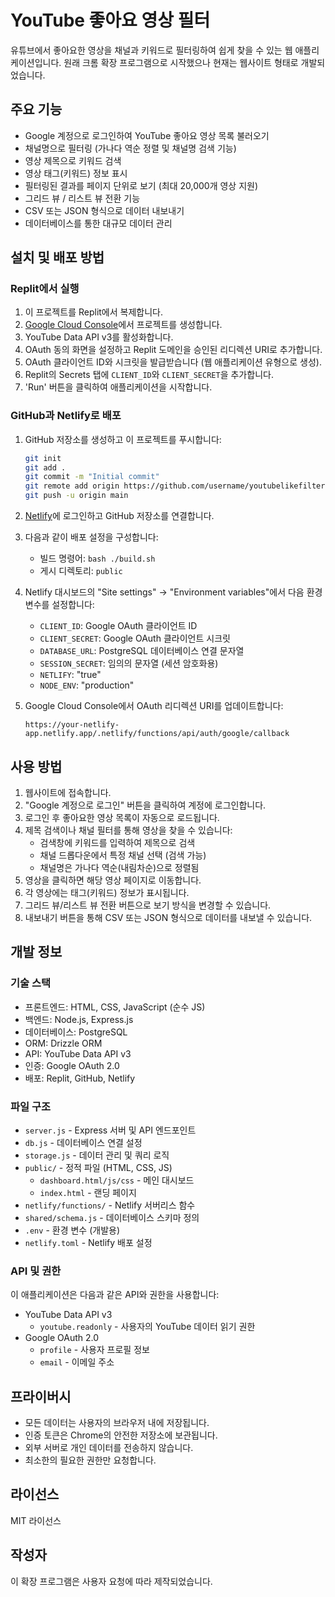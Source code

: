# YouTube 좋아요 영상 필터

유튜브에서 좋아요한 영상을 채널과 키워드로 필터링하여 쉽게 찾을 수 있는 웹 애플리케이션입니다. 원래 크롬 확장 프로그램으로 시작했으나 현재는 웹사이트 형태로 개발되었습니다.

## 주요 기능

- Google 계정으로 로그인하여 YouTube 좋아요 영상 목록 불러오기
- 채널명으로 필터링 (가나다 역순 정렬 및 채널명 검색 기능)
- 영상 제목으로 키워드 검색
- 영상 태그(키워드) 정보 표시
- 필터링된 결과를 페이지 단위로 보기 (최대 20,000개 영상 지원)
- 그리드 뷰 / 리스트 뷰 전환 기능
- CSV 또는 JSON 형식으로 데이터 내보내기
- 데이터베이스를 통한 대규모 데이터 관리

## 설치 및 배포 방법

### Replit에서 실행

1. 이 프로젝트를 Replit에서 복제합니다.
2. [Google Cloud Console](https://console.cloud.google.com/)에서 프로젝트를 생성합니다.
3. YouTube Data API v3를 활성화합니다.
4. OAuth 동의 화면을 설정하고 Replit 도메인을 승인된 리디렉션 URI로 추가합니다.
5. OAuth 클라이언트 ID와 시크릿을 발급받습니다 (웹 애플리케이션 유형으로 생성).
6. Replit의 Secrets 탭에 `CLIENT_ID`와 `CLIENT_SECRET`을 추가합니다.
7. 'Run' 버튼을 클릭하여 애플리케이션을 시작합니다.

### GitHub과 Netlify로 배포

1. GitHub 저장소를 생성하고 이 프로젝트를 푸시합니다:
   ```bash
   git init
   git add .
   git commit -m "Initial commit"
   git remote add origin https://github.com/username/youtubelikefilter.git
   git push -u origin main
   ```

2. [Netlify](https://app.netlify.com/)에 로그인하고 GitHub 저장소를 연결합니다.
3. 다음과 같이 배포 설정을 구성합니다:
   - 빌드 명령어: `bash ./build.sh`
   - 게시 디렉토리: `public`

4. Netlify 대시보드의 "Site settings" → "Environment variables"에서 다음 환경 변수를 설정합니다:
   - `CLIENT_ID`: Google OAuth 클라이언트 ID
   - `CLIENT_SECRET`: Google OAuth 클라이언트 시크릿
   - `DATABASE_URL`: PostgreSQL 데이터베이스 연결 문자열
   - `SESSION_SECRET`: 임의의 문자열 (세션 암호화용)
   - `NETLIFY`: "true"
   - `NODE_ENV`: "production"

5. Google Cloud Console에서 OAuth 리디렉션 URI를 업데이트합니다:
   ```
   https://your-netlify-app.netlify.app/.netlify/functions/api/auth/google/callback
   ```

## 사용 방법

1. 웹사이트에 접속합니다.
2. "Google 계정으로 로그인" 버튼을 클릭하여 계정에 로그인합니다.
3. 로그인 후 좋아요한 영상 목록이 자동으로 로드됩니다.
4. 제목 검색이나 채널 필터를 통해 영상을 찾을 수 있습니다:
   - 검색창에 키워드를 입력하여 제목으로 검색
   - 채널 드롭다운에서 특정 채널 선택 (검색 가능)
   - 채널명은 가나다 역순(내림차순)으로 정렬됨
5. 영상을 클릭하면 해당 영상 페이지로 이동합니다.
6. 각 영상에는 태그(키워드) 정보가 표시됩니다.
7. 그리드 뷰/리스트 뷰 전환 버튼으로 보기 방식을 변경할 수 있습니다.
8. 내보내기 버튼을 통해 CSV 또는 JSON 형식으로 데이터를 내보낼 수 있습니다.

## 개발 정보

### 기술 스택

- 프론트엔드: HTML, CSS, JavaScript (순수 JS)
- 백엔드: Node.js, Express.js
- 데이터베이스: PostgreSQL
- ORM: Drizzle ORM
- API: YouTube Data API v3
- 인증: Google OAuth 2.0
- 배포: Replit, GitHub, Netlify

### 파일 구조

- `server.js` - Express 서버 및 API 엔드포인트
- `db.js` - 데이터베이스 연결 설정
- `storage.js` - 데이터 관리 및 쿼리 로직
- `public/` - 정적 파일 (HTML, CSS, JS)
  - `dashboard.html/js/css` - 메인 대시보드
  - `index.html` - 랜딩 페이지
- `netlify/functions/` - Netlify 서버리스 함수
- `shared/schema.js` - 데이터베이스 스키마 정의
- `.env` - 환경 변수 (개발용)
- `netlify.toml` - Netlify 배포 설정

### API 및 권한

이 애플리케이션은 다음과 같은 API와 권한을 사용합니다:

- YouTube Data API v3
  - `youtube.readonly` - 사용자의 YouTube 데이터 읽기 권한
- Google OAuth 2.0
  - `profile` - 사용자 프로필 정보
  - `email` - 이메일 주소

## 프라이버시

- 모든 데이터는 사용자의 브라우저 내에 저장됩니다.
- 인증 토큰은 Chrome의 안전한 저장소에 보관됩니다.
- 외부 서버로 개인 데이터를 전송하지 않습니다.
- 최소한의 필요한 권한만 요청합니다.

## 라이선스

MIT 라이선스

## 작성자

이 확장 프로그램은 사용자 요청에 따라 제작되었습니다.